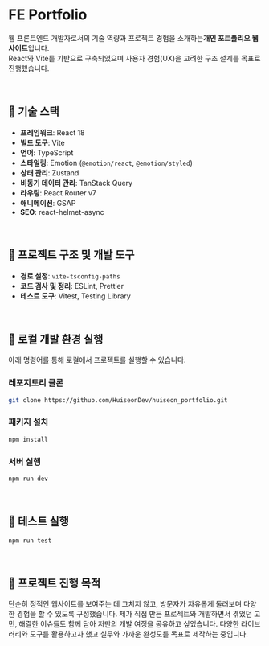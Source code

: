 # FE Portfolio

웹 프론트엔드 개발자로서의 기술 역량과 프로젝트 경험을 소개하는**개인 포트폴리오 웹사이트**입니다.  
React와 Vite를 기반으로 구축되었으며 사용자 경험(UX)을 고려한 구조 설계를 목표로 진행했습니다.

<br />

## 🔧 기술 스택

- **프레임워크**: React 18
- **빌드 도구**: Vite
- **언어**: TypeScript
- **스타일링**: Emotion (`@emotion/react`, `@emotion/styled`)
- **상태 관리**: Zustand
- **비동기 데이터 관리**: TanStack Query
- **라우팅**: React Router v7
- **애니메이션**: GSAP
- **SEO**: react-helmet-async

<br />

## 📁 프로젝트 구조 및 개발 도구

- **경로 설정**: `vite-tsconfig-paths`
- **코드 검사 및 정리**: ESLint, Prettier
- **테스트 도구**: Vitest, Testing Library

<br />

## 🚀 로컬 개발 환경 실행

아래 명령어를 통해 로컬에서 프로젝트를 실행할 수 있습니다.

### 레포지토리 클론

```bash
git clone https://github.com/HuiseonDev/huiseon_portfolio.git
```

### 패키지 설치

```bash
npm install
```

### 서버 실행

```bash
npm run dev
```

<br />

## 🧪 테스트 실행

```bash
npm run test
```

<br />

## 📝 프로젝트 진행 목적

단순히 정적인 웹사이트를 보여주는 데 그치지 않고, 방문자가 자유롭게 둘러보며 다양한 경험을 할 수 있도록 구성했습니다.
제가 직접 만든 프로젝트와 개발하면서 겪었던 고민, 해결한 이슈들도 함께 담아 저만의 개발 여정을 공유하고 싶었습니다.
다양한 라이브러리와 도구를 활용하고자 했고 실무와 가까운 완성도를 목표로 제작하는 중입니다.
